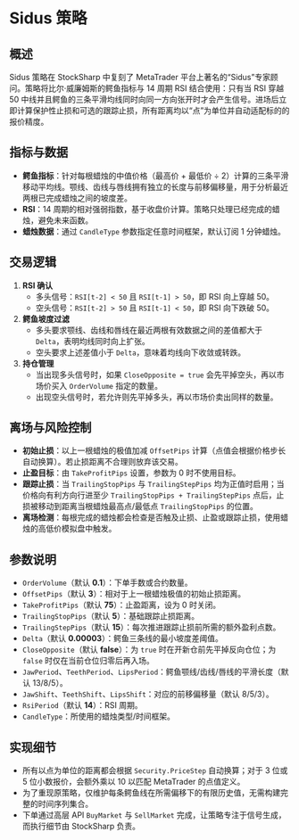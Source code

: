 # Sidus 策略

## 概述
Sidus 策略在 StockSharp 中复刻了 MetaTrader 平台上著名的“Sidus”专家顾问。策略将比尔·威廉姆斯的鳄鱼指标与 14 周期 RSI 结合使用：只有当 RSI 穿越 50 中线并且鳄鱼的三条平滑均线同时向同一方向张开时才会产生信号。进场后立即计算保护性止损和可选的跟踪止损，所有距离均以“点”为单位并自动适配标的的报价精度。

## 指标与数据
- **鳄鱼指标**：针对每根蜡烛的中值价格（最高价 + 最低价 ÷ 2）计算的三条平滑移动平均线。颚线、齿线与唇线拥有独立的长度与前移偏移量，用于分析最近两根已完成蜡烛之间的坡度差。
- **RSI**：14 周期的相对强弱指数，基于收盘价计算。策略只处理已经完成的蜡烛，避免未来函数。
- **蜡烛数据**：通过 `CandleType` 参数指定任意时间框架，默认订阅 1 分钟蜡烛。

## 交易逻辑
1. **RSI 确认**
   - 多头信号：`RSI[t-2] < 50` 且 `RSI[t-1] > 50`，即 RSI 向上穿越 50。
   - 空头信号：`RSI[t-2] > 50` 且 `RSI[t-1] < 50`，即 RSI 向下跌破 50。
2. **鳄鱼坡度过滤**
   - 多头要求颚线、齿线和唇线在最近两根有效数据之间的差值都大于 `Delta`，表明均线同时向上扩张。
   - 空头要求上述差值小于 `Delta`，意味着均线向下收敛或转跌。
3. **持仓管理**
   - 当出现多头信号时，如果 `CloseOpposite = true` 会先平掉空头，再以市场价买入 `OrderVolume` 指定的数量。
   - 出现空头信号时，若允许则先平掉多头，再以市场价卖出同样的数量。

## 离场与风险控制
- **初始止损**：以上一根蜡烛的极值加减 `OffsetPips` 计算（点值会根据价格步长自动换算）。若止损距离不合理则放弃该交易。
- **止盈目标**：由 `TakeProfitPips` 设置，参数为 0 时不使用目标。
- **跟踪止损**：当 `TrailingStopPips` 与 `TrailingStepPips` 均为正值时启用；当价格向有利方向行进至少 `TrailingStopPips + TrailingStepPips` 点后，止损被移动到距离当根蜡烛最高点/最低点 `TrailingStopPips` 的位置。
- **离场检测**：每根完成的蜡烛都会检查是否触及止损、止盈或跟踪止损，使用蜡烛的高低价模拟盘中触发。

## 参数说明
- `OrderVolume`（默认 **0.1**）：下单手数或合约数量。
- `OffsetPips`（默认 **3**）：相对于上一根蜡烛极值的初始止损距离。
- `TakeProfitPips`（默认 **75**）：止盈距离，设为 0 时关闭。
- `TrailingStopPips`（默认 **5**）：基础跟踪止损距离。
- `TrailingStepPips`（默认 **15**）：每次推进跟踪止损前所需的额外盈利点数。
- `Delta`（默认 **0.00003**）：鳄鱼三条线的最小坡度差阈值。
- `CloseOpposite`（默认 **false**）：为 `true` 时在开新仓前先平掉反向仓位；为 `false` 时仅在当前仓位归零后再入场。
- `JawPeriod`、`TeethPeriod`、`LipsPeriod`：鳄鱼颚线/齿线/唇线的平滑长度（默认 13/8/5）。
- `JawShift`、`TeethShift`、`LipsShift`：对应的前移偏移量（默认 8/5/3）。
- `RsiPeriod`（默认 **14**）：RSI 周期。
- `CandleType`：所使用的蜡烛类型/时间框架。

## 实现细节
- 所有以点为单位的距离都会根据 `Security.PriceStep` 自动换算；对于 3 位或 5 位小数报价，会额外乘以 10 以匹配 MetaTrader 的点值定义。
- 为了重现原策略，仅维护每条鳄鱼线在所需偏移下的有限历史值，无需构建完整的时间序列集合。
- 下单通过高层 API `BuyMarket` 与 `SellMarket` 完成，让策略专注于信号生成，而执行细节由 StockSharp 负责。
